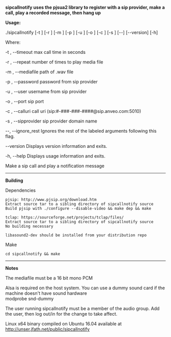**sipcallnotify uses the pjsua2 library to register with a sip provider, make a call, play a recorded message, then hang up**

**Usage:**

   ./sipcallnotify  [-t <int>] [-r <int>] [-m <string>] [-p <string>] [-u
                    <string>] [-o <int>] [-c <string>] [-s <string>] [--]
                    [--version] [-h]


Where: 

   -t <int>,  --timeout <int>
     max call time in seconds

   -r <int>,  --repeat <int>
     number of times to play media file

   -m <string>,  --mediafile <string>
     path of .wav file

   -p <string>,  --password <string>
     password from sip provider

   -u <string>,  --user <string>
     username from sip provider

   -o <int>,  --port <int>
     sip port

   -c <string>,  --calluri <string>
     call uri (sip:#-###-###-####@sip.anveo.com:5010)

   -s <string>,  --sipprovider <string>
     sip provider domain name

   --,  --ignore_rest
     Ignores the rest of the labeled arguments following this flag.

   --version
     Displays version information and exits.

   -h,  --help
     Displays usage information and exits.


   Make a sip call and play a notification message

__________________________________________________________________

**Building**  
  
 Dependencies  
   
    pjsip: http://www.pjsip.org/download.htm  
    Extract source tar to a sibling directory of sipcallnotify source  
    Build pjsip with ./configure --disable-video && make dep && make  
     
    tclap: https://sourceforge.net/projects/tclap/files/  
    Extract source tar to a sibling directory of sipcallnotify source  
    No building necessary  

    libasound2-dev should be installed from your distribution repo  

  Make  

    cd sipcallnotify && make

__________________________________________________________________
  
**Notes**
  
  The mediafile must be a 16 bit mono PCM  

  Alsa is required on the host system.  You can use a dummy sound card if the machine doesn't have sound hardware  
    modprobe snd-dummy  

  The user running sipcallnotify must be a member of the audio group. Add the user, then log out/in for the change to take affect.  
  
  Linux x64 binary compiled on Ubuntu 16.04 available at http://unser.jfath.net/public/sipcallnotify  


 

  